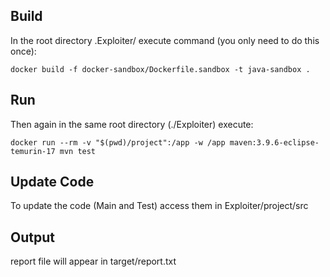
## Build
In the root directory .Exploiter/ execute command (you only need to do this once):

```
docker build -f docker-sandbox/Dockerfile.sandbox -t java-sandbox . 
```

## Run
Then again in the same root directory (./Exploiter) execute:  
```
docker run --rm -v "$(pwd)/project":/app -w /app maven:3.9.6-eclipse-temurin-17 mvn test
```
## Update Code
To update the code (Main and Test) access them in Exploiter/project/src

## Output
report file will appear in target/report.txt
